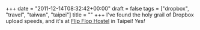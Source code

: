 +++
date = "2011-12-14T08:32:42+00:00"
draft = false
tags = ["dropbox", "travel", "taiwan", "taipei"]
title = ""
+++
I've found the holy grail of Dropbox upload speeds, and it's at [Flip Flop Hostel](http://www.hostelworld.com/hosteldetails.php/Flip-Flop-Hostel-Taipei-Main-Station/Taipei/51111) in Taipei! *Yes!*
